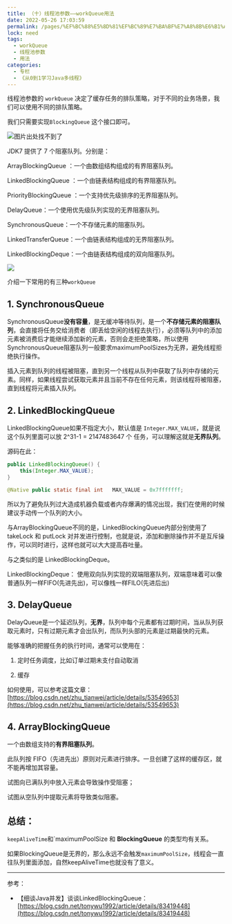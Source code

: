 ```yaml
---
title: （十）线程池参数——workQueue用法
date: 2022-05-26 17:03:59
permalink: /pages/%EF%BC%88%E5%8D%81%EF%BC%89%E7%BA%BF%E7%A8%8B%E6%B1%A0%E5%8F%82%E6%95%B0%E2%80%94%E2%80%94workQueue%E7%94%A8%E6%B3%95
lock: need
tags: 
  - workQueue
  - 线程池参数
  - 用法
categories: 
  - 专栏
  - 《从0到1学习Java多线程》
---
```

线程池参数的 `workQueue` 决定了缓存任务的排队策略，对于不同的业务场景，我们可以使用不同的排队策略。

我们只需要实现`BlockingQueue` 这个接口即可。

![图片出处找不到了](https://images-1253198264.cos.ap-guangzhou.myqcloud.com/20181026185652119.png)



JDK7 提供了 7 个阻塞队列。分别是：

ArrayBlockingQueue ：一个由数组结构组成的有界阻塞队列。

LinkedBlockingQueue ：一个由链表结构组成的有界阻塞队列。

PriorityBlockingQueue ：一个支持优先级排序的无界阻塞队列。

DelayQueue：一个使用优先级队列实现的无界阻塞队列。

SynchronousQueue：一个不存储元素的阻塞队列。

LinkedTransferQueue：一个由链表结构组成的无界阻塞队列。

LinkedBlockingDeque：一个由链表结构组成的双向阻塞队列。

![](https://cdn.jsdelivr.net/gh/DogerRain/image@main/Home/image-20210525232155784.png)

介绍一下常用的有三种`workQueue` 

## 1. SynchronousQueue

SynchronousQueue**没有容量**，是无缓冲等待队列，是一个**不存储元素的阻塞队列**，会直接将任务交给消费者（即丢给空闲的线程去执行），必须等队列中的添加元素被消费后才能继续添加新的元素，否则会走拒绝策略，所以使用SynchronousQueue阻塞队列一般要求maximumPoolSizes为无界，避免线程拒绝执行操作。

插入元素到队列的线程被阻塞，直到另一个线程从队列中获取了队列中存储的元素。同样，如果线程尝试获取元素并且当前不存在任何元素，则该线程将被阻塞，直到线程将元素插入队列。



## 2. LinkedBlockingQueue

LinkedBlockingQueue如果不指定大小，默认值是 `Integer.MAX_VALUE`，就是说这个队列里面可以放 2^31-1 = 2147483647 个 任务，可以理解这就是**无界队列**。

源码在此：

```java
public LinkedBlockingQueue() {
    this(Integer.MAX_VALUE);
}
```

```java
@Native public static final int   MAX_VALUE = 0x7fffffff;
```



所以为了避免队列过大造成机器负载或者内存爆满的情况出现，我们在使用的时候建议手动传一个队列的大小。

与ArrayBlockingQueue不同的是，LinkedBlockingQueue内部分别使用了takeLock 和 putLock 对并发进行控制，也就是说，添加和删除操作并不是互斥操作，可以同时进行，这样也就可以大大提高吞吐量。

与之类似的是 LinkedBlockingDeque。

LinkedBlockingDeque： 使用双向队列实现的双端阻塞队列，双端意味着可以像普通队列一样FIFO(先进先出)，可以像栈一样FILO(先进后出)

## 3. DelayQueue

DelayQueue是一个延迟队列，**无界**，队列中每个元素都有过期时间，当从队列获取元素时，只有过期元素才会出队列，而队列头部的元素是过期最快的元素。

能够准确的把握任务的执行时间，通常可以使用在：

1. 定时任务调度，比如订单过期未支付自动取消

2. 缓存

   

如何使用，可以参考这篇文章：[https://blog.csdn.net/zhu_tianwei/article/details/53549653](https://blog.csdn.net/zhu_tianwei/article/details/53549653)

## 4. ArrayBlockingQueue

一个由数组支持的**有界阻塞队列**。

此队列按 FIFO（先进先出）原则对元素进行排序。一旦创建了这样的缓存区，就不能再增加其容量。

试图向已满队列中放入元素会导致操作受阻塞；

试图从空队列中提取元素将导致类似阻塞。



## 总结：

`keepAliveTime`和`maximumPoolSize 和 **BlockingQueue** 的类型均有关系。

如果BlockingQueue是无界的，那么永远不会触发`maximumPoolSize`，线程会一直往队列里面添加，自然keepAliveTime也就没有了意义。



---

参考：

- 【细谈Java并发】谈谈LinkedBlockingQueue：[https://blog.csdn.net/tonywu1992/article/details/83419448](https://blog.csdn.net/tonywu1992/article/details/83419448)